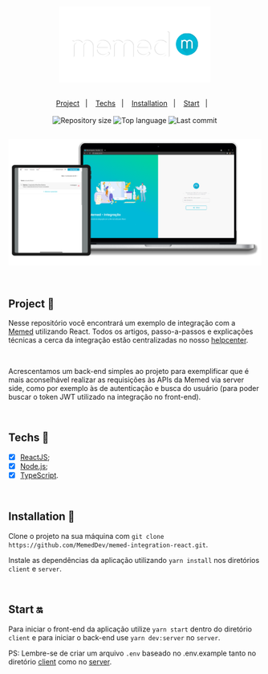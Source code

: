 <p align="center">
  <img src="client\src\assets\img\png\transparentBanner.png" width="60%" />
</p>

##

<p align="center">
  <a href="#project-star2">Project</a>&nbsp;&nbsp;&nbsp;|&nbsp;&nbsp;&nbsp;
  <a href="#techs-rocket">Techs</a>&nbsp;&nbsp;&nbsp;|&nbsp;&nbsp;&nbsp;
  <a href="#installation-wrench">Installation</a>&nbsp;&nbsp;&nbsp;|&nbsp;&nbsp;&nbsp;
  <a href="#start-on">Start</a>&nbsp;&nbsp;&nbsp;|&nbsp;&nbsp;&nbsp;
  <br>
  <br>

  <img alt="Repository size" src="https://img.shields.io/github/repo-size/leoronne/memed-integration-react">
  <img alt="Top language" src="https://img.shields.io/github/languages/top/leoronne/memed-integration-react">
  <img alt="Last commit" src="https://img.shields.io/github/last-commit/leoronne/memed-integration-react">

</p>

##

<p align="center">
  <img src="client\src\assets\img\png\banner.png"/>
</p>

<br>

## Project :star2:

Nesse repositório você encontrará um exemplo de integração com a [Memed](https://memed.com.br/) utilizando React. Todos os artigos, passo-a-passos e explicações técnicas a cerca da integração estão centralizadas no nosso [helpcenter](https://ajuda.memed.com.br/pt-BR/collections/1456059-sou-parceiro-integracao).

<br>

Acrescentamos um back-end simples ao projeto para exemplificar que é mais aconselhável realizar as requisições às APIs da Memed via server side, como por exemplo às de autenticação e busca do usuário (para poder buscar o token JWT utilizado na integração no front-end).

<br>

## Techs :rocket:

- [x] [ReactJS](https://reactjs.org);
- [x] [Node.js](https://reactjs.org);
- [x] [TypeScript](https://www.typescriptlang.org/).

<br>

## Installation :wrench:

Clone o projeto na sua máquina com `git clone https://github.com/MemedDev/memed-integration-react.git`.

Instale as dependências da aplicação utilizando `yarn install` nos diretórios `client` e `server`.

<br>

## Start :on:

Para iniciar o front-end da aplicação utilize `yarn start` dentro do diretório `client` e para iniciar o back-end use `yarn dev:server` no `server`.

PS: Lembre-se de criar um arquivo `.env` baseado no .env.example tanto no diretório [client](https://github.com/MemedDev/memed-integration-react/blob/master/client/.env.example) como no [server](https://github.com/MemedDev/memed-integration-react/blob/master/server/.env.example).

##
